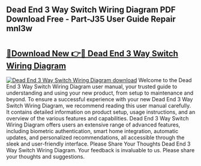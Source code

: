## Dead End 3 Way Switch Wiring Diagram PDF Download Free - Part-J35 User Guide Repair mnl3w

# <h2><a href="http://dftsth.blite.top/?on=Dead+End+3+Way+Switch+Wiring+Diagram">🔗Download New 👉🔴 Dead End 3 Way Switch Wiring Diagram</a></h2>

[![Dead End 3 Way Switch Wiring Diagram download](https://i.imgur.com/lujVjoI.png)](http://dftsth.blite.top/?on=Dead+End+3+Way+Switch+Wiring+Diagram)
Welcome to the Dead End 3 Way Switch Wiring Diagram user manual, your trusted guide to understanding and using your new product, from setup to maintenance and beyond. To ensure a successful experience with your new Dead End 3 Way Switch Wiring Diagram, we recommend reading this user manual carefully. It contains detailed information on product setup, usage instructions, and an overview of the various features and capabilities. Dead End 3 Way Switch Wiring Diagram offers users an extensive range of advanced features, including biometric authentication, smart home integration, automatic updates, and personalized recommendations, all accessible through the sleek and user-friendly interface. Please Share Your Thoughts Dead End 3 Way Switch Wiring Diagram. Your feedback is invaluable to us. Please share your thoughts and suggestions.
